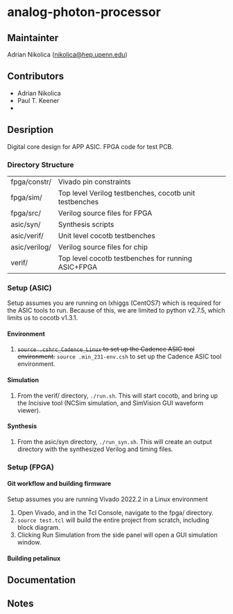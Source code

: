 # analog-photon-processor

## Maintainter

Adrian Nikolica (nikolica@hep.upenn.edu)

## Contributors
* Adrian Nikolica
* Paul T. Keener
*

## Desription
Digital core design for APP ASIC. FPGA code for test PCB.

### Directory Structure 
|      |      |
| :--- | :--- |
| fpga/constr/ | Vivado pin constraints |
| fpga/sim/ | Top level Verilog testbenches, cocotb unit testbenches |
| fpga/src/ | Verilog source files for FPGA |
| asic/syn/ | Synthesis scripts |
| asic/verif/ | Unit level cocotb testbenches |
| asic/verilog/ | Verilog source files for chip |
| verif/ | Top level cocotb testbenches for running ASIC+FPGA |

### Setup (ASIC)
Setup assumes you are running on lxhiggs (CentOS7) which is required for the ASIC tools to run. Because of this, we are limited to python v2.7.5, which limits us to cocotb v1.3.1.
#### Environment
1. ~~`source .cshrc_Cadence_Linux` to set up the Cadence ASIC tool environment.~~
   `source .min_231-env.csh` to set up the Cadence ASIC tool environment.
#### Simulation
1. From the verif/ directory, `./run.sh`.  This will start cocotb, and bring up the Incisive tool (NCSim simulation, and SimVision GUI waveform viewer). 
#### Synthesis
1. From the asic/syn directory, `./run_syn.sh`. This will create an output directory with the synthesized Verilog and timing files.

### Setup (FPGA)

#### Git workflow and building firmware
Setup assumes you are running Vivado 2022.2 in a Linux environment
1. Open Vivado, and in the Tcl Console, navigate to the fpga/ directory.
2. `source test.tcl` will build the entire project from scratch, including block diagram.
3. Clicking Run Simulation from the side panel will open a GUI simulation window.

#### Building petalinux

## Documentation

## Notes

